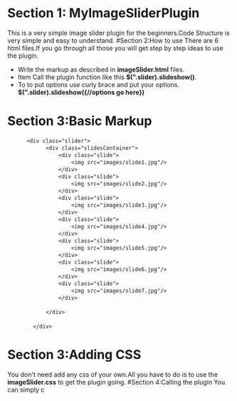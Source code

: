 # Section 1: MyImageSliderPlugin
This is a very simple image slider plugin for the beginners.Code Structure is very simple and easy to understand.
#Section 2:How to use
There are 6 html files.If you go through all those you will get step by step ideas to use the plugin.
* Write the markup as described in **imageSlider.html** files.
* Item Call the plugin function like this **$(".slider).slideshow()**.
* To to put options use curly brace and put your options.  **$(".slider).slideshow({//options go here})**
  
# Section 3:Basic Markup
          <div class="slider">
          		<div class="slidesContainer">
          			<div class="slide">
          				<img src="images/slide1.jpg"/>
          			</div>
          			<div class="slide">
          				<img src="images/slide2.jpg"/>
          			</div>
          			<div class="slide">
          				<img src="images/slide3.jpg"/>
          			</div>
          			<div class="slide">
          				<img src="images/slide4.jpg"/>
          			</div>
          			<div class="slide">
          				<img src="images/slide5.jpg"/>
          			</div>
          			<div class="slide">
          				<img src="images/slide6.jpg"/>
          			</div>
          			<div class="slide">
          				<img src="images/slide7.jpg"/>
          			</div>
          			
          		</div>
          		
          	</div>
# Section 3:Adding CSS
You don't need add any css of your own.All you have to do is to use the **imageSlider.css** to get the plugin going.
#Section 4:Calling the plugin
    You can simply c
